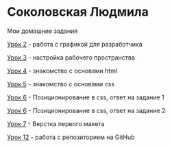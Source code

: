 # Соколовская Людмила
Мои домашние задания

[Урок 2](https://LudmilaSokol.github.io/lesson_2/ "изображения для проекта") - работа с графикой для разработчика

[Урок 3](https://LudmilaSokol.github.io/lesson_3/ "скрины") - настройка рабочего пространства

[Урок 4](https://LudmilaSokol.github.io/lesson_4/ "файл с ссылкой на codepen") - знакомство с основами html

[Урок 5](https://LudmilaSokol.github.io/lesson_5/ "мини-книга") - знакомство с основами css

[Урок 6](https://LudmilaSokol.github.io/lesson_6/dz1/ "header с навигацией") - Позиционирование в css, ответ на задание 1

[Урок 6](https://LudmilaSokol.github.io/lesson_6/dz2/ "блочные элементы") - Позиционирование в css, ответ на задание 2

[Урок 7](https://LudmilaSokol.github.io/lesson_7/ "первый сайт") - Верстка первого макета

[Урок 12](https://LudmilaSokol.github.io/lesson_12/ "Описание") - работа с репозиторием на GitHub
